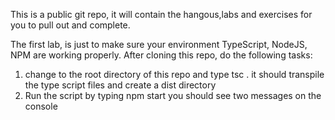This is a public git repo, it will contain the hangous,labs and exercises for you
to pull out and complete.

The first lab, is just to make sure your environment TypeScript, NodeJS, NPM are working properly. After cloning this repo, do the following tasks:

1. change to the root directory of this repo and type tsc . it should transpile the type script files and create a dist directory
2. Run the script by typing npm start   you should see two messages on the console

